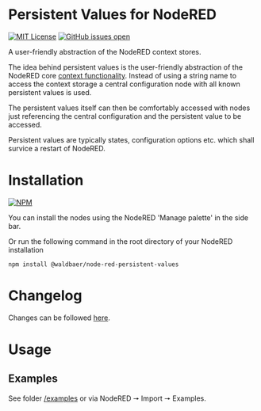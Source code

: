 # Persistent Values for NodeRED

[![MIT License](https://img.shields.io/github/license/waldbaer/node-red-persistent-values?style=flat-square)](https://opensource.org/licenses/MIT)
[![GitHub issues open](https://img.shields.io/github/issues/waldbaer/node-red-persistent-values?style=flat-square)](https://github.com/waldbaer/node-red-persistent-values/issues)

A user-friendly abstraction of the NodeRED context stores.

The idea behind persistent values is the user-friendly abstraction of the NodeRED core
[context functionality](https://nodered.org/docs/user-guide/context).
Instead of using a string name to access the context storage a central configuration node with
all known persistent values is used.

The persistent values itself can then be comfortably accessed with nodes just referencing the central
configuration and the persistent value to be accessed.

Persistent values are typically states, configuration options etc. which shall survice a restart of NodeRED.

# Installation
[![NPM](https://nodei.co/npm/@waldbaer/node-red-persistent-values.png?downloads=true)](https://nodei.co/npm/@waldbaer/node-red-persistent-values.png?downloads=true)

You can install the nodes using the NodeRED 'Manage palette' in the side bar.

Or run the following command in the root directory of your NodeRED installation

```
npm install @waldbaer/node-red-persistent-values
```

# Changelog
Changes can be followed [here](/CHANGELOG.md).

# Usage
## Examples
See folder [/examples](/examples) or via NodeRED 🠖 Import 🠖 Examples.
